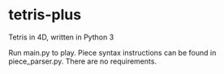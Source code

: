 # tetris-plus
Tetris in 4D, written in Python 3

Run main.py to play. Piece syntax instructions can be found in piece_parser.py. There are no requirements.
